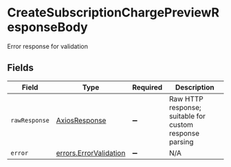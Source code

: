 # CreateSubscriptionChargePreviewResponseBody

Error response for validation


## Fields

| Field                                                            | Type                                                             | Required                                                         | Description                                                      |
| ---------------------------------------------------------------- | ---------------------------------------------------------------- | ---------------------------------------------------------------- | ---------------------------------------------------------------- |
| `rawResponse`                                                    | [AxiosResponse](https://axios-http.com/docs/res_schema)          | :heavy_minus_sign:                                               | Raw HTTP response; suitable for custom response parsing          |
| `error`                                                          | [errors.ErrorValidation](../../models/errors/errorvalidation.md) | :heavy_minus_sign:                                               | N/A                                                              |